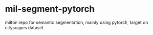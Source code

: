 # mil-segment-pytorch
milton repo for semantic segmentation, mainly using pytorch, target on cityscapes dataset
